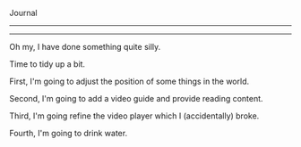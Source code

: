 
Journal

_________

___ 

Oh my, I have done something quite silly.

Time to tidy up a bit.

First, I'm going to adjust the position of some things in the world.

Second, I'm going to add a video guide and provide reading content.

Third, I'm going refine the video player which I (accidentally) broke.

Fourth, I'm going to drink water.

